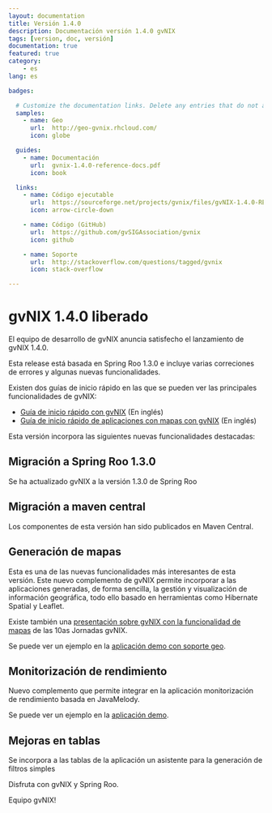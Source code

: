 ```yaml
---
layout: documentation
title: Versión 1.4.0
description: Documentación versión 1.4.0 gvNIX
tags: [version, doc, versión]
documentation: true
featured: true
category:
    - es
lang: es

badges:

  # Customize the documentation links. Delete any entries that do not apply.
  samples:
    - name: Geo
      url:  http://geo-gvnix.rhcloud.com/
      icon: globe

  guides:
    - name: Documentación
      url:  gvnix-1.4.0-reference-docs.pdf
      icon: book

  links:
    - name: Código ejecutable
      url:  https://sourceforge.net/projects/gvnix/files/gvNIX-1.4.0-RELEASE.zip/download
      icon: arrow-circle-down

    - name: Código (GitHub)
      url:  https://github.com/gvSIGAssociation/gvnix
      icon: github

    - name: Soporte
      url:  http://stackoverflow.com/questions/tagged/gvnix
      icon: stack-overflow

---
```


# gvNIX 1.4.0 liberado

El equipo de desarrollo de gvNIX anuncia satisfecho el lanzamiento de gvNIX 1.4.0.

Esta release está basada en Spring Roo 1.3.0 e incluye varias correciones de errores
y algunas nuevas funcionalidades.

Existen dos guías de inicio rápido en las que se pueden ver las principales funcionalidades de gvNIX:

* [Guía de inicio rápido con gvNIX](https://github.com/DISID/gvnix-samples/tree/master/quickstart-app) (En inglés)
* [Guía de inicio rápido de aplicaciones con mapas con gvNIX](https://github.com/DISID/gvnix-samples/tree/master/quickstart-geo-app) (En inglés)

Esta versión incorpora las siguientes nuevas funcionalidades destacadas:

## Migración a Spring Roo 1.3.0

Se ha actualizado gvNIX a la versión 1.3.0 de Spring Roo

## Migración a maven central

Los componentes de esta versión han sido publicados en Maven Central.

## Generación de mapas

Esta es una de las nuevas funcionalidades más interesantes de esta versión. Este nuevo complemento de gvNIX permite incorporar a las aplicaciones generadas, de forma sencilla, la gestión y visualización de información geográfica, todo ello basado en herramientas como Hibernate Spatial y Leaflet.

Existe también una [presentación sobre gvNIX con la funcionalidad de mapas](https://www.youtube.com/watch?feature=player_detailpage&v=xVph2h0AwQQ#t=39) de las 10as Jornadas gvNIX.

Se puede ver un ejemplo en la [aplicación demo con soporte geo](http://geo-gvnix.rhcloud.com/mapview).

## Monitorización de rendimiento

Nuevo complemento que permite integrar en la aplicación monitorización de rendimiento basada en JavaMelody.

Se puede ver un ejemplo en la [aplicación demo](http://geo-gvnix.rhcloud.com/monitoring).

## Mejoras en tablas

Se incorpora a las tablas de la aplicación un asistente para la generación de filtros simples

Disfruta con gvNIX y Spring Roo.

Equipo gvNIX!
